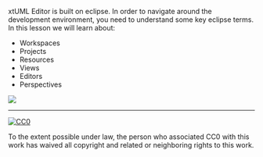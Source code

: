 xtUML Editor is built on eclipse.  In order to navigate around the development environment, you need to understand
some key eclipse terms.  In this lesson we will learn about:

- Workspaces
- Projects
- Resources
- Views
- Editors
- Perspectives

<div class="macro-embedly" contenteditable="false" data-url="https://www.youtube.com/watch?v=hgID6ZLjXsU&feature=youtu.be">
<div><img src="http://img.youtube.com/vi/hgID6ZLjXsU/0.jpg"/></div>
</div>



* * *

[![CC0](http://i.creativecommons.org/p/zero/1.0/88x31.png) ](http://creativecommons.org/publicdomain/zero/1.0/)

To the extent possible under law, <span>the person who associated CC0</span> with this work has 
waived all copyright and related or neighboring rights to this work.

